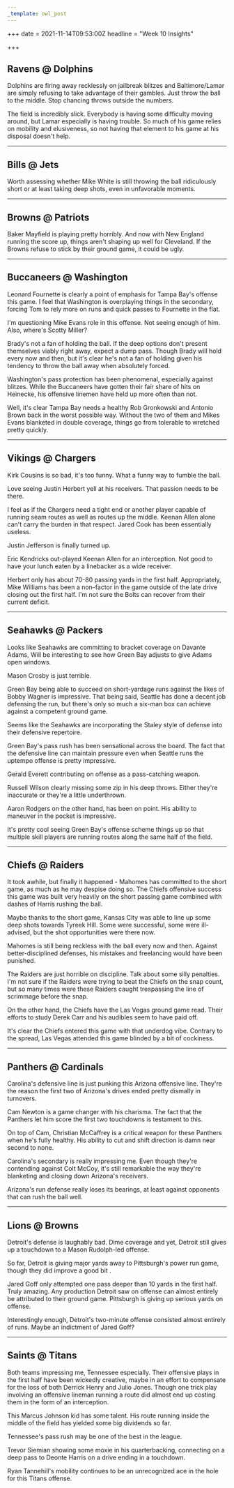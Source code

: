 ```yaml
---
_template: owl_post
---
```


+++
date = 2021-11-14T09:53:00Z
headline = "Week 10 Insights"

+++
## Ravens @ Dolphins

Dolphins are firing away recklessly on jailbreak blitzes and Baltimore/Lamar are simply refusing to take advantage of their gambles. Just throw the ball to the middle. Stop chancing throws outside the numbers.

The field is incredibly slick. Everybody is having some difficulty moving around, but Lamar especially is having trouble. So much of his game relies on mobility and elusiveness, so not having that element to his game at his disposal doesn't help.

***

## Bills @ Jets

Worth assessing whether Mike White is still throwing the ball ridiculously short or at least taking deep shots, even in unfavorable moments.

***

## Browns @ Patriots

Baker Mayfield is playing pretty horribly. And now with New England running the score up, things aren't shaping up well for Cleveland. If the Browns refuse to stick by their ground game, it could be ugly.

***

## Buccaneers @ Washington

Leonard Fournette is clearly a point of emphasis for Tampa Bay's offense this game. I feel that Washington is overplaying things in the secondary, forcing Tom to rely more on runs and quick passes to Fournette in the flat.

I'm questioning Mike Evans role in this offense. Not seeing enough of him. Also, where's Scotty Miller?

Brady's not a fan of holding the ball. If the deep options don't present themselves viably right away, expect a dump pass. Though Brady will hold every now and then, but it's clear he's not a fan of holding given his tendency to throw the ball away when absolutely forced.

Washington's pass protection has been phenomenal, especially against blitzes. While the Buccaneers have gotten their fair share of hits on Heinecke, his offensive linemen have held up more often than not.

Well, it's clear Tampa Bay needs a healthy Rob Gronkowski and Antonio Brown back in the worst possible way. Without the two of them and Mikes Evans blanketed in double coverage, things go from tolerable to wretched pretty quickly.

***

## Vikings @ Chargers

Kirk Cousins is so bad, it's too funny. What a funny way to fumble the ball.

Love seeing Justin Herbert yell at his receivers. That passion needs to be there.

I feel as if the Chargers need a tight end or another player capable of running seam routes as well as routes up the middle. Keenan Allen alone can't carry the burden in that respect. Jared Cook has been essentially useless.

Justin Jefferson is finally turned up.

Eric Kendricks out-played Keenan Allen for an interception. Not good to have your lunch eaten by a linebacker as a wide receiver.

Herbert only has about 70-80 passing yards in the first half. Appropriately, Mike Williams has been a non-factor in the game outside of the late drive closing out the first half. I'm not sure the Bolts can recover from their current deficit.

***

## Seahawks @ Packers

Looks like Seahawks are committing to bracket coverage on Davante Adams, Will be interesting to see how Green Bay adjusts to give Adams open windows.

Mason Crosby is just terrible.

Green Bay being able to succeed on short-yardage runs against the likes of Bobby Wagner is impressive. That being said, Seattle has done a decent job defensing the run, but there's only so much a six-man box can achieve against a competent ground game.

Seems like the Seahawks are incorporating the Staley style of defense into their defensive repertoire.

Green Bay's pass rush has been sensational across the board. The fact that the defensive line can maintain pressure even when Seattle runs the uptempo offense is pretty impressive.

Gerald Everett contributing on offense as a pass-catching weapon.

Russell Wilson clearly missing some zip in his deep throws. Either they're inaccurate or they're a little underthrown.

Aaron Rodgers on the other hand, has been on point. His ability to maneuver in the pocket is impressive.

It's pretty cool seeing Green Bay's offense scheme things up so that multiple skill players are running routes along the same half of the field.

***

## Chiefs @ Raiders

It took awhile, but finally it happened - Mahomes has committed to the short game, as much as he may despise doing so. The Chiefs offensive success this game was built very heavily on the short passing game combined with  dashes of Harris rushing the ball.

Maybe thanks to the short game, Kansas City was able to line up some deep shots towards Tyreek Hill. Some were successful, some were ill-advised, but the shot opportunities were there now.

Mahomes is still being reckless with the ball every now and then. Against better-disciplined defenses, his mistakes and freelancing would have been punished.

The Raiders are just horrible on discipline. Talk about some silly penalties. I'm not sure if the Raiders were trying to beat the Chiefs on the snap count, but so many times were these Raiders caught trespassing the line of scrimmage before the snap.

On the other hand, the Chiefs have the Las Vegas ground game read. Their efforts to study Derek Carr and his audibles seem to have paid off.

It's clear the Chiefs entered this game with that underdog vibe. Contrary to the spread, Las Vegas attended this game blinded by a bit of cockiness.

***

## Panthers @ Cardinals

Carolina's defensive line is just punking this Arizona offensive line. They're the reason the first two of Arizona's drives ended pretty dismally in turnovers.

Cam Newton is a game changer with his charisma. The fact that the Panthers let him score the first two touchdowns is testament to this.

On top of Cam, Christian McCaffrey is a critical weapon for these Panthers when he's fully healthy. His ability to cut and shift direction is damn near second to none.

Carolina's secondary is really impressing me. Even though they're contending against Colt McCoy, it's still remarkable the way they're blanketing and closing down Arizona's receivers.

Arizona's run defense really loses its bearings, at least against opponents that can rush the ball well.

***

## Lions @ Browns

Detroit's defense is laughably bad. Dime coverage and yet, Detroit still gives up a touchdown to a Mason Rudolph-led offense.

So far, Detroit is giving major yards away to Pittsburgh's power run game, though they did improve a good bit .

Jared Goff only attempted one pass deeper than 10 yards in the first half. Truly amazing. Any production Detroit saw on offense can almost entirely be attributed to their ground game. Pittsburgh is giving up serious yards on offense.

Interestingly enough, Detroit's two-minute offense consisted almost entirely of runs. Maybe an indictment of Jared Goff?

***

## Saints @ Titans

Both teams impressing me, Tennessee especially. Their offensive plays in the first half have been wickedly creative, maybe in an effort to compensate for the loss of both Derrick Henry and Julio Jones. Though one trick play involving an offensive lineman running a route did almost end up costing them in the form of an interception.

This Marcus Johnson kid has some talent. His route running inside the middle of the field has yielded some big dividends so far.

Tennessee's pass rush may be one of the best in the league.

Trevor Siemian showing some moxie in his quarterbacking, connecting on a deep pass to Deonte Harris on a drive ending in a touchdown.

Ryan Tannehill's mobility continues to be an unrecognized ace in the hole for this Titans offense.

